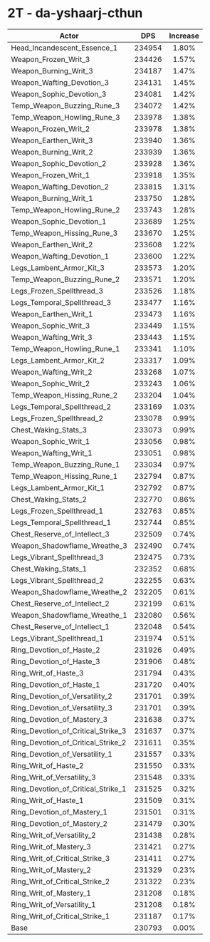 # 2T - da-yshaarj-cthun
| Actor | DPS | Increase |
|---|:---:|:---:|
|Head_Incandescent_Essence_1|234954|1.80%|
|Weapon_Frozen_Writ_3|234426|1.57%|
|Weapon_Burning_Writ_3|234187|1.47%|
|Weapon_Wafting_Devotion_3|234131|1.45%|
|Weapon_Sophic_Devotion_3|234081|1.42%|
|Temp_Weapon_Buzzing_Rune_3|234072|1.42%|
|Temp_Weapon_Howling_Rune_3|233978|1.38%|
|Weapon_Frozen_Writ_2|233978|1.38%|
|Weapon_Earthen_Writ_3|233940|1.36%|
|Weapon_Burning_Writ_2|233939|1.36%|
|Weapon_Sophic_Devotion_2|233928|1.36%|
|Weapon_Frozen_Writ_1|233918|1.35%|
|Weapon_Wafting_Devotion_2|233815|1.31%|
|Weapon_Burning_Writ_1|233750|1.28%|
|Temp_Weapon_Howling_Rune_2|233743|1.28%|
|Weapon_Sophic_Devotion_1|233689|1.25%|
|Temp_Weapon_Hissing_Rune_3|233670|1.25%|
|Weapon_Earthen_Writ_2|233608|1.22%|
|Weapon_Wafting_Devotion_1|233600|1.22%|
|Legs_Lambent_Armor_Kit_3|233573|1.20%|
|Temp_Weapon_Buzzing_Rune_2|233571|1.20%|
|Legs_Frozen_Spellthread_3|233526|1.18%|
|Legs_Temporal_Spellthread_3|233477|1.16%|
|Weapon_Earthen_Writ_1|233473|1.16%|
|Weapon_Sophic_Writ_3|233449|1.15%|
|Weapon_Wafting_Writ_3|233443|1.15%|
|Temp_Weapon_Howling_Rune_1|233341|1.10%|
|Legs_Lambent_Armor_Kit_2|233317|1.09%|
|Weapon_Wafting_Writ_2|233268|1.07%|
|Weapon_Sophic_Writ_2|233243|1.06%|
|Temp_Weapon_Hissing_Rune_2|233204|1.04%|
|Legs_Temporal_Spellthread_2|233169|1.03%|
|Legs_Frozen_Spellthread_2|233078|0.99%|
|Chest_Waking_Stats_3|233073|0.99%|
|Weapon_Sophic_Writ_1|233056|0.98%|
|Weapon_Wafting_Writ_1|233051|0.98%|
|Temp_Weapon_Buzzing_Rune_1|233034|0.97%|
|Temp_Weapon_Hissing_Rune_1|232794|0.87%|
|Legs_Lambent_Armor_Kit_1|232792|0.87%|
|Chest_Waking_Stats_2|232770|0.86%|
|Legs_Frozen_Spellthread_1|232763|0.85%|
|Legs_Temporal_Spellthread_1|232744|0.85%|
|Chest_Reserve_of_Intellect_3|232509|0.74%|
|Weapon_Shadowflame_Wreathe_3|232490|0.74%|
|Legs_Vibrant_Spellthread_3|232475|0.73%|
|Chest_Waking_Stats_1|232352|0.68%|
|Legs_Vibrant_Spellthread_2|232255|0.63%|
|Weapon_Shadowflame_Wreathe_2|232205|0.61%|
|Chest_Reserve_of_Intellect_2|232199|0.61%|
|Weapon_Shadowflame_Wreathe_1|232080|0.56%|
|Chest_Reserve_of_Intellect_1|232048|0.54%|
|Legs_Vibrant_Spellthread_1|231974|0.51%|
|Ring_Devotion_of_Haste_2|231926|0.49%|
|Ring_Devotion_of_Haste_3|231906|0.48%|
|Ring_Writ_of_Haste_3|231794|0.43%|
|Ring_Devotion_of_Haste_1|231720|0.40%|
|Ring_Devotion_of_Versatility_2|231701|0.39%|
|Ring_Devotion_of_Versatility_3|231701|0.39%|
|Ring_Devotion_of_Mastery_3|231638|0.37%|
|Ring_Devotion_of_Critical_Strike_3|231637|0.37%|
|Ring_Devotion_of_Critical_Strike_2|231611|0.35%|
|Ring_Devotion_of_Versatility_1|231557|0.33%|
|Ring_Writ_of_Haste_2|231550|0.33%|
|Ring_Writ_of_Versatility_3|231548|0.33%|
|Ring_Devotion_of_Critical_Strike_1|231525|0.32%|
|Ring_Writ_of_Haste_1|231509|0.31%|
|Ring_Devotion_of_Mastery_1|231501|0.31%|
|Ring_Devotion_of_Mastery_2|231479|0.30%|
|Ring_Writ_of_Versatility_2|231438|0.28%|
|Ring_Writ_of_Mastery_3|231421|0.27%|
|Ring_Writ_of_Critical_Strike_3|231411|0.27%|
|Ring_Writ_of_Mastery_2|231329|0.23%|
|Ring_Writ_of_Critical_Strike_2|231322|0.23%|
|Ring_Writ_of_Mastery_1|231208|0.18%|
|Ring_Writ_of_Versatility_1|231208|0.18%|
|Ring_Writ_of_Critical_Strike_1|231187|0.17%|
|Base|230793|0.00%|
